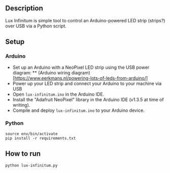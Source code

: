 ## Description
Lux Infinitum is simple tool to control an Arduino-powered LED strip (strips?) over USB via a Python script.

## Setup
### Arduino
* Set up an Arduino with a NeoPixel LED strip using the USB power diagram:
** (Arduino wiring diagram)[https://www.eerkmans.nl/powering-lots-of-leds-from-arduino/]
* Power up your LED strip and connect your Arduino to your machine via USB
* Open `lux-infinitum.ino` in the Arduino IDE.
* Install the "Adafruit NeoPixel" library in the Arduino IDE (v1.3.5 at time of writing).
* Compile and deploy `lux-infinitum.ino` to your Arduino device.

### Python
```
source env/bin/activate
pip install -r requirements.txt
```

## How to run
```
python lux-infinitum.py
```